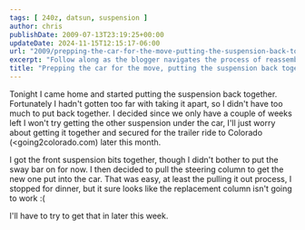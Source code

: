 ```yaml
---
tags: [ 240z, datsun, suspension ]
author: chris
publishDate: 2009-07-13T23:19:25+00:00
updateDate: 2024-11-15T12:15:17-06:00
url: "2009/prepping-the-car-for-the-move-putting-the-suspension-back-together"
excerpt: "Follow along as the blogger navigates the process of reassembling a car suspension and preparing for a trailer ride to Colorado."
title: "Prepping the car for the move, putting the suspension back together"
---
```


Tonight I came home and started putting the suspension back together. Fortunately I hadn't gotten too far with taking it apart, so I didn't have too much to put back together. I decided since we only have a couple of weeks left I won't try getting the other suspension under the car, I'll just worry about getting it together and secured for the trailer ride to Colorado (<going2colorado.com) later this month.

I got the front suspension bits together, though I didn't bother to put the sway bar on for now. I then decided to pull the steering column to get the new one put into the car. That was easy, at least the pulling it out process, I stopped for dinner, but it sure looks like the replacement column isn't going to work :(

I'll have to try to get that in later this week.
